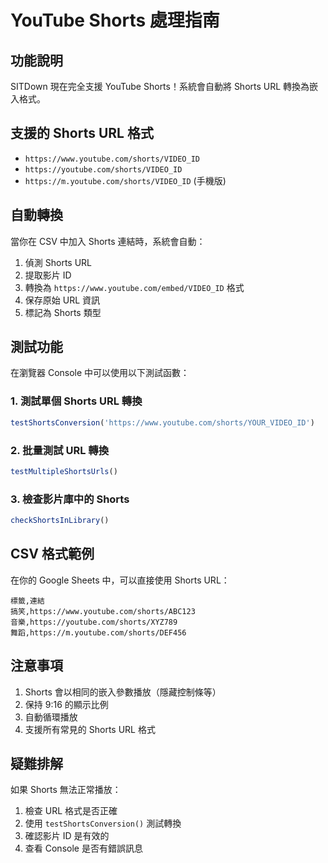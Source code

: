 # YouTube Shorts 處理指南

## 功能說明

SITDown 現在完全支援 YouTube Shorts！系統會自動將 Shorts URL 轉換為嵌入格式。

## 支援的 Shorts URL 格式

- `https://www.youtube.com/shorts/VIDEO_ID`
- `https://youtube.com/shorts/VIDEO_ID`
- `https://m.youtube.com/shorts/VIDEO_ID` (手機版)

## 自動轉換

當你在 CSV 中加入 Shorts 連結時，系統會自動：

1. 偵測 Shorts URL
2. 提取影片 ID
3. 轉換為 `https://www.youtube.com/embed/VIDEO_ID` 格式
4. 保存原始 URL 資訊
5. 標記為 Shorts 類型

## 測試功能

在瀏覽器 Console 中可以使用以下測試函數：

### 1. 測試單個 Shorts URL 轉換
```javascript
testShortsConversion('https://www.youtube.com/shorts/YOUR_VIDEO_ID')
```

### 2. 批量測試 URL 轉換
```javascript
testMultipleShortsUrls()
```

### 3. 檢查影片庫中的 Shorts
```javascript
checkShortsInLibrary()
```

## CSV 格式範例

在你的 Google Sheets 中，可以直接使用 Shorts URL：

```
標籤,連結
搞笑,https://www.youtube.com/shorts/ABC123
音樂,https://youtube.com/shorts/XYZ789
舞蹈,https://m.youtube.com/shorts/DEF456
```

## 注意事項

1. Shorts 會以相同的嵌入參數播放（隱藏控制條等）
2. 保持 9:16 的顯示比例
3. 自動循環播放
4. 支援所有常見的 Shorts URL 格式

## 疑難排解

如果 Shorts 無法正常播放：

1. 檢查 URL 格式是否正確
2. 使用 `testShortsConversion()` 測試轉換
3. 確認影片 ID 是有效的
4. 查看 Console 是否有錯誤訊息 